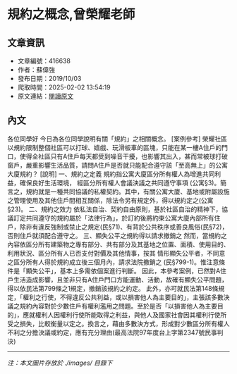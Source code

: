 # 規約之概念,曾榮耀老師

## 文章資訊
- 文章編號：416638
- 作者：蘇偉強
- 發布日期：2019/10/03
- 爬取時間：2025-02-02 13:54:19
- 原文連結：[閱讀原文](https://real-estate.get.com.tw/Columns/detail.aspx?no=416638)

## 內文
各位同學好
今日為各位同學說明有關「規約」之相關概念。
[案例參考]
榮耀社區以規約限制整個社區可以打球、嬉戲、玩滑板車的區塊，只能在某一樓A住戶的門口，使得全社區只有A住戶每天都受到噪音干擾，也影響其出入，甚而常被球打破窗戶，嚴重影響生活品質，請問A住戶是否就只能配合遵守該「至高無上」的公寓大廈規約？
[說明]
一、規約之定義
規約指公寓大廈區分所有權人為增進共同利益，確保良好生活環境，
經區分所有權人會議決議之共同遵守事項
(公寓§3)。簡言之，規約就是一種共同協議的私權契約。其中，有關公寓大廈、基地或附屬設施之管理使用及其他住戶間相互關係，除法令另有規定外，得以規約定之(公寓§23)。
二、規約之效力
依私法自治、契約自由原則，基於社區自治的精神下，協議訂定共同遵守的規約屬於「法律行為」，於訂約後將約束公寓大廈內部所有住戶，除非有違反強制或禁止之規定(民§71)、有背於公共秩序或善良風俗(民§72)，否則住戶就須配合遵守之。
三、顯失公平之規約得以請求撤銷之
然而，當規約之內容依區分所有建築物之專有部分、共有部分及其基地之位置、面積、使用目的、利用狀況、區分所有人已否支付對價及其他情事，按其
情形顯失公平者，不同意之區分所有人得於規約成立後三個月內，請求法院撤銷之
(民§799-1)。惟注意條件是「顯失公平」，基本上多需依個案進行判斷。
因此，本參考案例，已然對A住戶生活造成影響，且並非只有A住戶門口方能運動、活動，故確有顯失公平問題，得以依民法第799條之1規定，撤銷該規約之約定。
此外，亦可就民法第148條規定，「權利之行使，不得違反公共利益，或以損害他人為主要目的」，主張該多數決議之規約內容對於少數住戶有權利濫用之問題。至於是否「以損害他人為主要目的」，應就權利人因權利行使所能取得之利益，與他人及國家社會因其權利行使所受之損失，比較衡量以定之。換言之，藉由多數決方式，形成對少數區分所有權人不利之分擔決議或約定，應有充分理由(最高法院97年度台上字第2347號民事判決)

---
*注：本文圖片存放於 ./images/ 目錄下*
